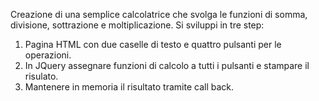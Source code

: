 Creazione di una semplice calcolatrice che svolga le funzioni di somma, divisione, sottrazione e moltiplicazione. 
Si sviluppi in tre step:
1) Pagina HTML con due caselle di testo e quattro pulsanti per le operazioni. 
2) In JQuery assegnare funzioni di calcolo a tutti i pulsanti e stampare il risulato.
3) Mantenere in memoria il risultato tramite call back.